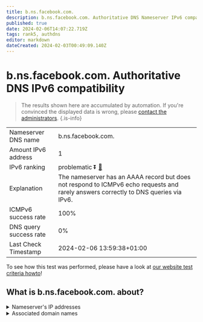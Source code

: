 ```yaml
---
title: b.ns.facebook.com.
description: b.ns.facebook.com. Authoritative DNS Nameserver IPv6 compatibility
published: true
date: 2024-02-06T14:07:22.719Z
tags: rank5, authdns
editor: markdown
dateCreated: 2024-02-03T00:49:09.140Z
---
```


# b.ns.facebook.com. Authoritative DNS IPv6 compatibility

> The results shown here are accumulated by automation. If you're convinced the displayed data is wrong, please [contact the administrators](/howto/chat). 
{.is-info}




|   |   |
| - | - |
| Nameserver DNS name | b.ns.facebook.com.
| Amount IPv6 address | 1
| IPv6 ranking | problematic :arrow_double_down: [🔗](/howto/ranking) |
| Explanation | The nameserver has an AAAA record but does not respond to ICMPv6 echo requests and rarely answers correctly to DNS queries via IPv6. |
| ICMPv6 success rate | 100%|
| DNS query success rate | 0% |
| Last Check Timestamp | 2024-02-06 13:59:38+01:00 |

To see how this test was performed, please have a look at [our website test criteria howto](/howto/testcriteria/authdns)!


## What is b.ns.facebook.com. about?




<details>
<summary>Nameserver's IP addresses</summary>

2a03:2880:f0fd:c:face:b00c:0:35

</details>



<details>
<summary>Associated domain names</summary>

www.facebook.com

</details>
